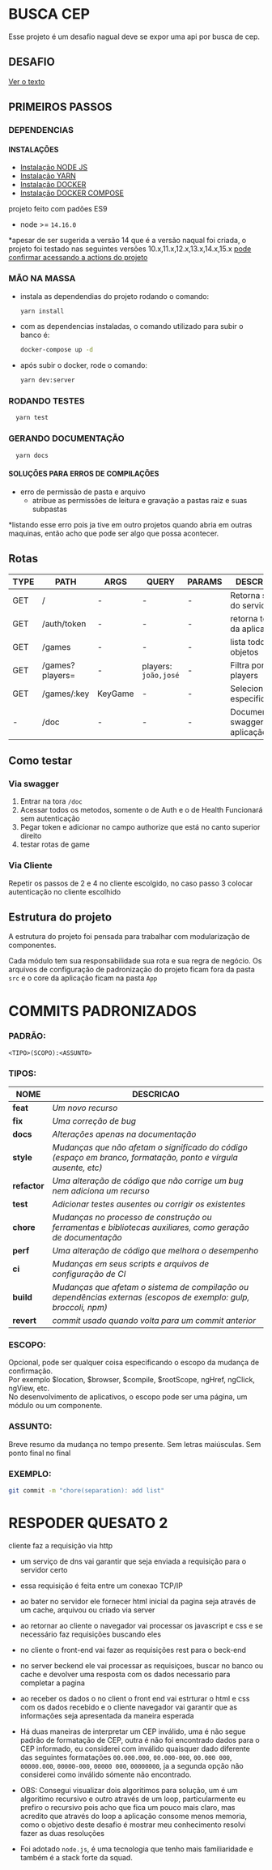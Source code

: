 # BUSCA CEP
Esse projeto é um desafio nagual deve se expor uma api por busca de cep.
## DESAFIO
[Ver o texto](DOC/DESAFIO.md)

## PRIMEIROS PASSOS

### DEPENDENCIAS

#### INSTALAÇÕES
- [Instalação NODE JS](https://nodejs.org/en/)
- [Instalação YARN](https://yarnpkg.com/getting-started/install)
- [Instalação DOCKER](https://docs.docker.com/engine/install/)
- [Instalação DOCKER COMPOSE](https://docs.docker.com/compose/install/)

projeto feito com padões ES9
- node >= `14.16.0`

*apesar de ser sugerida a versão 14 que é a versão naqual foi criada, o projeto foi testado nas seguintes versões 10.x,11.x,12.x,13.x,14.x,15.x
[pode confirmar acessando a actions do projeto](https://github.com/misaku/desafio-cep/actions/workflows/node.js.yml)

### MÃO NA MASSA
* instala as dependendias do projeto rodando o comando:
  ```BASH
  yarn install
  ```
* com as dependencias instaladas, o comando utilizado para subir o banco é:
  ```BASH
  docker-compose up -d
  ```
* após subir o docker, rode o comando:
  ```BASH
  yarn dev:server
  ```
### RODANDO TESTES
```BASH
  yarn test
```
### GERANDO DOCUMENTAÇÃO
```BASH
  yarn docs
```

#### SOLUÇÕES PARA ERROS DE COMPILAÇÕES

- erro de permissão de pasta e arquivo
    - atribue as permissões de leitura e gravação a pastas raiz e suas subpastas

*listando esse erro pois ja tive em outro projetos quando abria em outras maquinas, então acho que pode ser algo que possa acontecer.
## Rotas

| TYPE | PATH | ARGS | QUERY | PARAMS | DESCRIÇÃO |
|------|------|------|-------|--------|-----------|
|GET| / | - | - | - | Retorna status do servidor |
|GET| /auth/token | - | - | - | retorna token da aplicação |
|GET| /games | - | - | - | lista todos objetos |
|GET| /games?players= | - | players: `joão,josé` | - | Filtra por players |
|GET| /games/:key | KeyGame | - | - | Seleciona jogo especifico |
| - | /doc | - | - | - | Documentação swagger da aplicação |

## Como testar
### Via swagger
1. Entrar na tora `/doc`
2. Acessar todos os metodos, somente o de Auth e o de Health Funcionará sem autenticação
3. Pegar token e adicionar no campo authorize que está no canto superior direito
4. testar rotas de game
### Via Cliente
Repetir os passos de 2 e 4 no cliente escolgido, no caso passo 3 colocar autenticação no cliente escolhido
## Estrutura do projeto
A estrutura do projeto foi pensada para trabalhar com modularização de componentes.

Cada módulo tem sua responsabilidade sua rota e sua regra de negócio. Os arquivos de configuração de padronização do projeto ficam fora da pasta `src` e o core da aplicação ficam na pasta `App`






# COMMITS PADRONIZADOS

### PADRÃO:
```
<TIPO>(SCOPO):<ASSUNTO>
```
### TIPOS:

**NOME** | **DESCRICAO** |
------|-----------
**feat** | *Um novo recurso*
**fix** | *Uma correção de bug*
**docs** | *Alterações apenas na documentação*
**style** | *Mudanças que não afetam o significado do código (espaço em branco, formatação, ponto e vírgula ausente, etc)*
**refactor** | *Uma alteração de código que não corrige um bug nem adiciona um recurso*
**test** | *Adicionar testes ausentes ou corrigir os existentes*
**chore** | *Mudanças no processo de construção ou ferramentas e bibliotecas auxiliares, como geração de documentação*
**perf** | *Uma alteração de código que melhora o desempenho*
**ci** | *Mudanças em seus scripts e arquivos de configuração de CI*
**build** | *Mudanças que afetam o sistema de compilação ou dependências externas (escopos de exemplo: gulp, broccoli, npm)*
**revert** | *commit usado quando volta para um commit anterior*

### ESCOPO:
Opcional, pode ser qualquer coisa especificando o escopo da mudança de confirmação.\
Por exemplo $location, $browser, $compile, $rootScope, ngHref, ngClick, ngView, etc.\
No desenvolvimento de aplicativos, o escopo pode ser uma página, um módulo ou um componente.

### ASSUNTO:
Breve resumo da mudança no tempo presente. Sem letras maiúsculas. Sem ponto final no final

### EXEMPLO:
```BASH
git commit -m "chore(separation): add list"
```


# RESPODER QUESATO 2
cliente faz a requisição via http
- um serviço de dns vai garantir que seja enviada a requisição para o servidor certo
- essa requisição é feita entre um conexao TCP/IP
- ao bater no servidor ele fornecer html inicial da pagina seja através de um cache, arquivou ou criado via server
- ao retornar ao cliente o navegador vai processar os javascript e css e se necessário faz requisições buscando eles
- no cliente o front-end vai fazer as requisições rest para o beck-end
- no server beckend ele vai processar as requisiçoes,  buscar no banco ou cache e devolver uma resposta com os dados necessario para completar a pagina
- ao receber os dados o no client o front end vai estrturar o html e css com os dados recebido e o cliente navegador vai garantir que as informações seja apresentada da maneira esperada


- Há duas maneiras de interpretar um CEP inválido, uma é não segue padrão de formatação de CEP, outra é não foi encontrado dados para o CEP informado, eu considerei com  inválido quaisquer dado diferente das seguintes formatações `00.000.000`, `00.000-000`, `00.000 000`, `00000.000`, `00000-000`, `00000 000`, `00000000`, ja a segunda opção não considerei como inválido sómente não encontrado.
- OBS: Consegui visualizar dois algoritimos para solução, um é um algoritimo recursivo e outro através de um loop, particularmente eu prefiro o recursivo pois acho que fica um pouco mais claro, mas acredito que através do loop a aplicação consome menos memoria, como o objetivo deste desafio é mostrar meu conhecimento resolvi fazer as duas resoluções
- Foi adotado `node.js`, é uma tecnologia que tenho mais familiaridade e também é a stack forte da squad.





